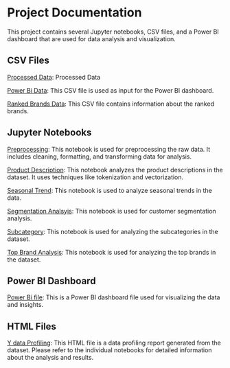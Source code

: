 # Project Documentation
This project contains several Jupyter notebooks, CSV files, and a Power BI dashboard that are used for data analysis and visualization.

## CSV Files

[Processed Data](data.csv): Processed Data

[Power Bi Data](data_powerbi.csv): This CSV file is used as input for the Power BI dashboard.

[Ranked Brands Data](ranked_brands.csv): This CSV file contains information about the ranked brands.

## Jupyter Notebooks
[Preprocessing](preprocessing.ipynb): This notebook is used for preprocessing the raw data. It includes cleaning, formatting, and transforming data for analysis.

[Product Description](product_description.ipynb): This notebook analyzes the product descriptions in the dataset. It uses techniques like tokenization and vectorization.

[Seasonal Trend](trend_analysis.ipynb): This notebook is used to analyze seasonal trends in the data.

[Segmentation Analsyis](segmentation_analysis.ipynb): This notebook is used for customer segmentation analysis.

[Subcategory](subcategory.ipynb): This notebook is used for analyzing the subcategories in the dataset.

[Top Brand Analysis](top_brand_analysis.ipynb): This notebook is used for analyzing the top brands in the dataset.


## Power BI Dashboard
[Power Bi file](PowerBi/market_pulse.pbix): This is a Power BI dashboard file used for visualizing the data and insights.

## HTML Files
[Y data Profiling](data_profile_report.html): This HTML file is a data profiling report generated from the dataset.
Please refer to the individual notebooks for detailed information about the analysis and results.
